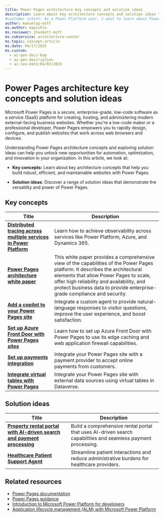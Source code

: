 ```yaml
---
title: Power Pages architecture key concepts and solution ideas
description: Learn about key architecture concepts and solution ideas to build secure, efficient, and scalable Power Pages websites with low-code tools.
#customer intent: As a Power Platform user, I want to learn about Power Pages key concepts and solution ideas so that I can build secure and efficient websites.
author: manuelap-msft
ms.author: mapichle
ms.reviewer: jhaskett-msft
ms.subservice: architecture-center
ms.topic: concept-article
ms.date: 04/17/2025
ms.custom:
  - ai-gen-docs-bap
  - ai-gen-description
  - ai-seo-date:04/03/2025
---
```


# Power Pages architecture key concepts and solution ideas

Microsoft Power Pages is a secure, enterprise-grade, low-code software as a service (SaaS) platform for creating, hosting, and administering modern external-facing business websites. Whether you're a low-code maker or a professional developer, Power Pages empowers you to rapidly design, configure, and publish websites that work across web browsers and devices.

Understanding Power Pages architecture concepts and exploring solution ideas can help you unlock new opportunities for automation, optimization, and innovation in your organization. In this article, we look at:

- **Key concepts:** Learn about key architecture concepts that help you build robust, efficient, and maintainable websites with Power Pages.

- **Solution ideas**: Discover a range of solution ideas that demonstrate the versatility and power of Power Pages.

## Key concepts

| Title | Description |
| --- | --- |
| [**Distributed tracing across multiple services in Power Platform**](../key-concepts/distributed-tracing.md) | Learn how to achieve observability across services like Power Platform, Azure, and Dynamics 365. |
| [**Power Pages architecture white paper**](/power-pages/guidance/white-papers/architecture) | This white paper provides a comprehensive view of the capabilities of the Power Pages platform. It describes the architectural elements that allow Power Pages to scale, offer high reliability and availability, and protect business data to provide enterprise-grade compliance and security. |
| [**Add a copilot to your Power Pages site**](/power-pages/getting-started/enable-chatbot) | Integrate a custom agent to provide natural-language responses to visitor questions, improve the user experience, and boost satisfaction. |
| [**Set up Azure Front Door with Power Pages sites**](/power-pages/configure/azure-front-door) | Learn how to set up Azure Front Door with Power Pages to use its edge caching and web application firewall capabilities. |
| [**Set up payments integration**](/power-pages/admin/set-up-payments-integration) | Integrate your Power Pages site with a payment provider to accept online payments from customers. |
| [**Integrate virtual tables with Power Pages**](/power-pages/configure/virtual-tables) | Integrate your Power Pages site with external data sources using virtual tables in Dataverse. |

## Solution ideas

| Title | Description |
| --- | --- |
| [**Property rental portal with AI-driven search and payment processing**](../solution-ideas/agent-rental-portal.md) | Build a comprehensive rental portal that uses AI-driven search capabilities and seamless payment processing. |
| [**Healthcare Patient Support Agent**](../solution-ideas/agent-healthcare-patient-support.md) | Streamline patient interactions and reduce administrative burdens for healthcare providers. |

## Related resources

- [Power Pages documentation](/power-pages/)
- [Power Pages guidance](/power-pages/guidance/)
- [Introduction to Microsoft Power Platform for developers](/power-platform/developer/get-started)
- [Application lifecycle management (ALM) with Microsoft Power Platform](/power-platform/alm/)
